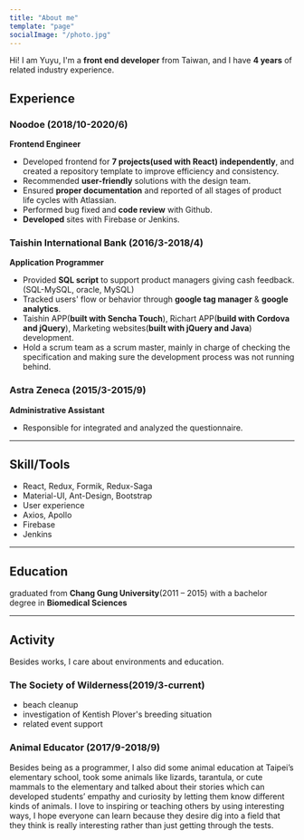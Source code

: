 ```yaml
---
title: "About me"
template: "page"
socialImage: "/photo.jpg"
---
```

Hi! I am Yuyu, I'm a **front end developer** from Taiwan, and I have **4 years** of related industry experience.

## Experience
### Noodoe (2018/10-2020/6)
**Frontend Engineer**
 - Developed frontend for **7 projects(used with React) independently**, and created a repository template to improve efficiency and consistency.
 - Recommended **user-friendly** solutions with the design team.
 - Ensured **proper documentation** and reported of all stages of product life cycles with Atlassian.
 - Performed bug fixed and **code review** with Github.
 - **Developed** sites with Firebase or Jenkins.

### Taishin International Bank (2016/3-2018/4)
**Application Programmer**
 - Provided **SQL script** to support product managers giving cash feedback. (SQL-MySQL, oracle, MySQL)
 - Tracked users' flow or behavior through **google tag manager** & **google analytics**.
 - Taishin APP(**built with Sencha Touch**), Richart APP(**build with Cordova and jQuery**), Marketing websites(**built with jQuery and Java**) development.
 - Hold a scrum team as a scrum master, mainly in charge of checking the specification and making sure the development process was not running behind.

### Astra Zeneca (2015/3-2015/9)
**Administrative Assistant**
 - Responsible for integrated and analyzed the questionnaire.

--------------------------
## Skill/Tools
 - React, Redux, Formik, Redux-Saga
 - Material-UI, Ant-Design, Bootstrap
 - User experience
 - Axios, Apollo
 - Firebase
 - Jenkins

--------------------------
## Education
graduated from **Chang Gung University**(2011 – 2015) with a bachelor degree in **Biomedical Sciences**

--------------------------
## Activity
Besides works, I care about environments and education.
### The Society of Wilderness(2019/3-current)
 - beach cleanup
 - investigation of Kentish Plover's breeding situation
 - related event support

### Animal Educator (2017/9-2018/9)
Besides being as a programmer, I also did some animal education at Taipei’s elementary school, took some animals like lizards, tarantula, or cute mammals to the elementary and talked about their stories which can developed students’ empathy and curiosity by letting them know different kinds of animals. I love to inspiring or teaching others by using interesting ways, I hope everyone can learn because they desire dig into a field that they think is really interesting rather than just getting through the tests.